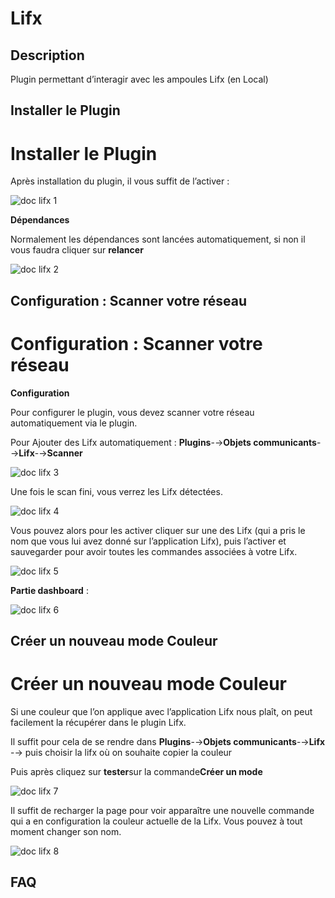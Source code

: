 Lifx 
====

Description 
-----------

Plugin permettant d’interagir avec les ampoules Lifx (en Local)

Installer le Plugin 
-------------------

Installer le Plugin 
===================

Après installation du plugin, il vous suffit de l’activer :

![doc lifx 1](../images/doc_lifx_1.png)

**Dépendances**

Normalement les dépendances sont lancées automatiquement, si non il vous
faudra cliquer sur **relancer**

![doc lifx 2](../images/doc_lifx_2.png)

Configuration : Scanner votre réseau 
------------------------------------

Configuration : Scanner votre réseau 
====================================

**Configuration**

Pour configurer le plugin, vous devez scanner votre réseau
automatiquement via le plugin.

Pour Ajouter des Lifx automatiquement : **Plugins**-→**Objets
communicants**-→**Lifx**-→**Scanner**

![doc lifx 3](../images/doc_lifx_3.png)

Une fois le scan fini, vous verrez les Lifx détectées.

![doc lifx 4](../images/doc_lifx_4.png)

Vous pouvez alors pour les activer cliquer sur une des Lifx (qui a pris
le nom que vous lui avez donné sur l’application Lifx), puis l’activer
et sauvegarder pour avoir toutes les commandes associées à votre Lifx.

![doc lifx 5](../images/doc_lifx_5.png)

**Partie dashboard** :

![doc lifx 6](../images/doc_lifx_6.png)

Créer un nouveau mode Couleur 
-----------------------------

Créer un nouveau mode Couleur 
=============================

Si une couleur que l’on applique avec l’application Lifx nous plaît, on
peut facilement la récupérer dans le plugin Lifx.

Il suffit pour cela de se rendre dans **Plugins**-→**Objets
communicants**-→**Lifx** -→ puis choisir la lifx où on souhaite copier
la couleur

Puis après cliquez sur **tester**sur la commande**Créer un mode**

![doc lifx 7](../images/doc_lifx_7.png)

Il suffit de recharger la page pour voir apparaître une nouvelle
commande qui a en configuration la couleur actuelle de la Lifx. Vous
pouvez à tout moment changer son nom.

![doc lifx 8](../images/doc_lifx_8.png)

FAQ 
---
